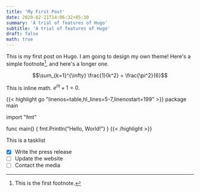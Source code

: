 ```yaml
---
title: 'My First Post'
date: 2020-02-21T14:06:32+05:30
summary: 'A trial of features of Hugo'
subtitle: 'A trial of features of Hugo'
draft: false
math: true
---
```


This is my first post on Hugo. I am going to design my own theme!
Here's a simple footnote[^1], and here's a longer one.

[^1]: This is the first footnote.

$$\sum_{k=1}^{\infty} \frac{1}{k^2} = \frac{\pi^2}{6}$$

This is inline math.  $e^{i\pi} + 1 = 0$. 

{{< highlight go "linenos=table,hl_lines=5-7,linenostart=199" >}}
package main

import "fmt"

func main() {
	fmt.Println("Hello, World!")
}
{{< /highlight >}}

This is a tasklist

- [x] Write the press release
- [ ] Update the website
- [ ] Contact the media